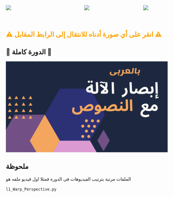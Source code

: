 
<p align="center"> 
<img src="https://github.com/karimelgazar/cv-with-things/raw/master/images/islamic.png" style="float: left" width=15%/>

<img src="https://github.com/karimelgazar/cv-with-things/raw/master/images/b0.png" style="float: center" width=50%/>

<img src="https://github.com/karimelgazar/cv-with-things/raw/master/images/islamic.png" style="float: right" width=15%/>
</p>

<br>


<font color="Orange"><h2>⚠ انقر على أي صورة أدناه للانتقال إلى الرابط المقابل ⚠</h2></font>

## 🌟 الدورة كاملة 🌟 
<a href="https://www.youtube.com/watch?v=apXivooJwoo&list=PLO1D3YWS7ep3jxdTIy9VLWyOAmu898-mQ" target="_blank"><img src="./images/cover.png"></a>


## ملحوظة
الملفات مرتبة بترتيب الفيديوهات فى الدورة فمثلا اول فيديو ملفه هو 

`l1_Warp_Perspective.py`
